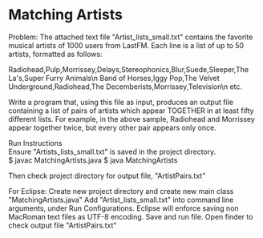 # Matching Artists

Problem: 
The attached text file "Artist_lists_small.txt" contains the favorite musical artists of 1000 users from LastFM. Each line is a list of up to 50 artists, formatted as follows:

Radiohead,Pulp,Morrissey,Delays,Stereophonics,Blur,Suede,Sleeper,The La's,Super Furry Animals\n
Band of Horses,Iggy Pop,The Velvet Underground,Radiohead,The Decemberists,Morrissey,Television\n
etc.

Write a program that, using this file as input, produces an output file containing a list of pairs of artists which appear TOGETHER in at least fifty different lists. For example, in the above sample, Radiohead and Morrissey appear together twice, but every other pair appears only once.

Run Instructions  
Ensure "Artists_lists_small.txt" is saved in the project directory.  
$ javac MatchingArtists.java
$ java MatchingArtists

Then check project directory for output file, "ArtistPairs.txt"

For Eclipse:
Create new project directory and create new main class "MatchingArtists.java"
Add "Artist_lists_small.txt" into command line arguments, under Run Configurations.
Eclipse will enforce saving non MacRoman text files as UTF-8 encoding.
Save and run file. Open finder to check output file "ArtistPairs.txt"
